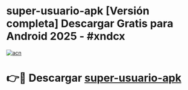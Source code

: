 # super-usuario-apk  [Versión completa] Descargar Gratis para Android 2025 - #xndcx

[![acn](https://github.com/user-attachments/assets/0f9c940e-d8b0-45ae-aac7-cd30a18b3e1c)](https://apps.freeplayer.one?title=super-usuario-apk&ref=9F)

# 👉🔴 Descargar [super-usuario-apk](https://apps.freeplayer.one?title=super-usuario-apk&ref=9F)